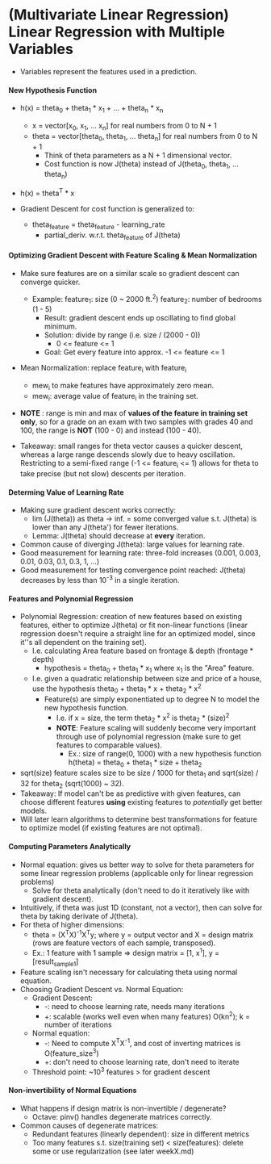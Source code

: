 # (Multivariate Linear Regression) Linear Regression with Multiple Variables
* Variables represent the features used in a prediction.

#### New Hypothesis Function
* h(x) = theta<sub>0</sub> + theta<sub>1</sub> * x<sub>1</sub> + ... + theta<sub>n</sub> * x<sub>n</sub>
  * x = vector[x<sub>0</sub>, x<sub>1</sub>, ... x<sub>n</sub>] for real numbers from 0 to N + 1
  * theta = vector[theta<sub>0</sub>, theta<sub>1</sub>, ... theta<sub>n</sub>] for real numbers from 0 to N + 1
    * Think of theta parameters as a N + 1 dimensional vector.
    * Cost function is now J(theta) instead of J(theta<sub>0</sub>, theta<sub>1</sub>, ... theta<sub>n</sub>)
* h(x) = theta<sup>T</sup> * x

* Gradient Descent for cost function is generalized to:
  * theta<sub>feature</sub> = theta<sub>feature</sub> - learning\_rate
    * partial\_deriv. w.r.t. theta<sub>feature</sub> of J(theta)

#### Optimizing Gradient Descent with Feature Scaling & Mean Normalization
* Make sure features are on a similar scale so gradient descent can converge
  quicker.
  * Example: feature<sub>1</sub>: size (0 ~ 2000 ft.<sup>2</sup>)
             feature<sub>2</sub>: number of bedrooms (1 - 5)
    * Result: gradient descent ends up oscillating to find global minimum.
    * Solution: divide by range (i.e. size / (2000 - 0))
      * 0 <= feature <= 1
    * Goal: Get every feature into approx. -1 <= feature <= 1

* Mean Normalization: replace feature<sub>i</sub> with feature<sub>i</sub>
  - mew<sub>i</sub> to make features have approximately zero mean. 
  * mew<sub>i</sub>: average value of feature<sub>i</sub> in the training set.

* **NOTE** : range is min and max of **values of the feature in training set only**, so for a grade on an exam with two samples with grades 40 and 100, the range is **NOT** (100 - 0) and instead (100 - 40).

* Takeaway: small ranges for theta vector causes a quicker descent, whereas
  a large range descends slowly due to heavy oscillation. Restricting to
a semi-fixed range (-1 <= feature<sub>i</sub> <= 1) allows for theta to take
precise (but not slow) descents per iteration.

#### Determing Value of Learning Rate
* Making sure gradient descent works correctly:
  * lim (J(theta)) as theta -> inf. = some converged value s.t. J(theta) is
    lower than any J(theta') for fewer iterations. 
  * Lemma: J(theta) should decrease at **every** iteration.
* Common cause of diverging J(theta): large values for learning rate.
* Good measurement for learning rate: three-fold increases (0.001, 0.003, 0.01,
  0.03, 0.1, 0.3, 1, ...)
* Good measurement for testing convergence point reached: J(theta) decreases by
  less than 10<sup>-3</sup> in a single iteration.

#### Features and Polynomial Regression
* Polynomial Regression: creation of new features based on existing features, either to optimize J(theta) or fit non-linear functions (linear regression doesn't require a straight line for an optimized model, since it''s all dependent on the training set).
  * I.e. calculating Area feature based on frontage & depth (frontage * depth)
    * hypothesis = theta<sub>0</sub> + theta<sub>1</sub> * x<sub>1</sub> where
      x<sub>1</sub> is the "Area" feature.
  * I.e. given a quadratic relationship between size and price of a house, use
    the hypothesis theta<sub>0</sub> + theta<sub>1</sub> * x + theta<sub>2</sub> * x<sup>2</sup> 
    * Feature(s) are simply exponentiated up to degree N to model the new
      hypothesis function.
      * I.e. if x = size, the term theta<sub>2</sub> * x<sup>2</sup> is
        theta<sub>2</sub> * (size)<sup>2</sup>
      * **NOTE**: Feature scaling will suddenly become very important through
        use of polynomial regression (make sure to get features to comparable
values).
        * Ex.: size of range(0, 1000) with a new hypothesis function h(theta)
          = theta<sub>0</sub> + theta<sub>1</sub> * size + theta<sub>2</sub>
* sqrt(size) feature scales size to be size / 1000 for theta<sub>1</sub> and sqrt(size) / 32 for theta<sub>2</sub> (sqrt(1000) ~ 32).
* Takeaway: If model can't be as predictive with given features, can choose
  different features **using** existing features to *potentially* get better
models. 
* Will later learn algorithms to determine best transformations for feature to
  optimize model (if existing features are not optimal).

#### Computing Parameters Analytically
* Normal equation: gives us better way to solve for theta parameters for some
  linear regression problems (applicable only for linear regression problems)
  * Solve for theta analytically (don't need to do it iteratively like with
    gradient descent).
* Intuitively, if theta was just 1D (constant, not a vector), then can solve
  for theta by taking derivate of J(theta).
* For theta of higher dimensions:
  * theta = (X<sup>T</sup>X)<sup>-1</sup>X<sup>T</sup>y; where y = output
    vector and X = design matrix (rows are feature vectors of each sample, transposed).
  * Ex.: 1 feature with 1 sample => design matrix = [1, x<sup>1</sup>], y = [result<sub>sample1</sub>]
* Feature scaling isn't necessary for calculating theta using normal equation.
* Choosing Gradient Descent vs. Normal Equation:
  * Gradient Descent: 
    * -: need to choose learning rate, needs many iterations
    * +: scalable (works well even when many features) O(kn<sup>2</sup>); k = number of iterations
  * Normal equation:
    * -: Need to compute X<sup>T</sup>X<sup>-1</sup>, and cost of inverting matrices is O(feature\_size<sup>3</sup>)
    * +: don't need to choose learning rate, don't need to iterate 
  * Threshold point: ~10<sup>3</sup> features > for gradient descent

#### Non-invertibility of Normal Equations
* What happens if design matrix is non-invertible / degenerate? 
  * Octave: pinv() handles degenerate matrices correctly.
* Common causes of degenerate matrices:
  * Redundant features (linearly dependent): size in different metrics
  * Too many features s.t. size(training set) < size(features): delete some or use regularization (see later weekX.md)
  
